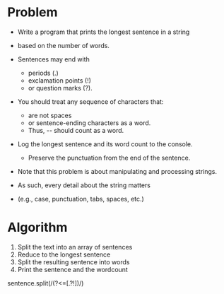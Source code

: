 # Problem

- Write a program that prints the longest sentence in a string
- based on the number of words.

- Sentences may end with
  - periods (.)
  - exclamation points (!)
  - or question marks (?).

- You should treat any sequence of characters that:
  - are not spaces
  - or sentence-ending characters as a word.
  - Thus, -- should count as a word.

- Log the longest sentence and its word count to the console.
  - Preserve the punctuation from the end of the sentence.

- Note that this problem is about manipulating and processing strings.
- As such, every detail about the string matters
- (e.g., case, punctuation, tabs, spaces, etc.)


# Algorithm

1. Split the text into an array of sentences 
2. Reduce to the longest sentence 
3. Split the resulting sentence into words
4. Print the sentence and the wordcount


sentence.split(/(?<=[.?!])/)
